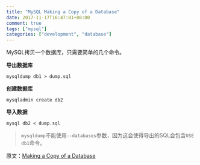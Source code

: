 ```yaml
---
title: "MySQL Making a Copy of a Database"
date: 2017-11-17T16:47:01+08:00
comment: true
tags: ["mysql"]
categories: ["development", "database"]
---
```


MySQL拷贝一个数据库，只需要简单的几个命令。
<!--more-->

**导出数据库**

```shell
mysqldump db1 > dump.sql
```

**创建数据库**

```shell
mysqladmin create db2
```

**导入数据**

```shell
mysql db2 < dump.sql
```

> `mysqldump`不能使用`--databases`参数，因为这会使得导出的SQL会包含`USE db1`命令。

原文：[Making a Copy of a Database](https://dev.mysql.com/doc/refman/5.7/en/mysqldump-copying-database.html)